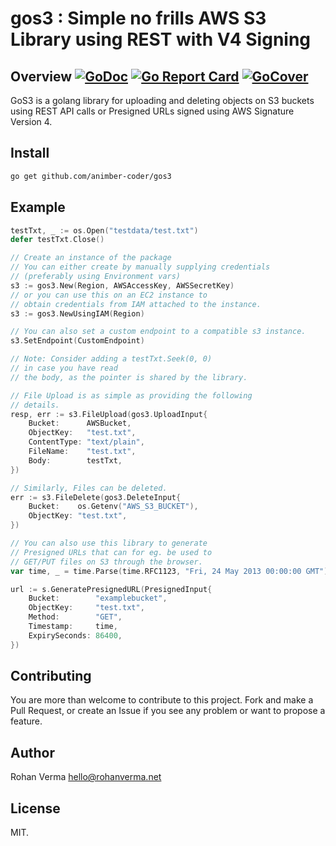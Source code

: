 # gos3 : Simple no frills AWS S3 Library using REST with V4 Signing

## Overview [![GoDoc](https://godoc.org/github.com/animber-coder/gos3?status.svg)](https://godoc.org/github.com/animber-coder/gos3) [![Go Report Card](https://goreportcard.com/badge/github.com/animber-coder/gos3)](https://goreportcard.com/report/github.com/animber-coder/gos3) [![GoCover](https://gocover.io/_badge/github.com/animber-coder/gos3)](https://gocover.io/_badge/github.com/animber-coder/gos3)

GoS3 is a golang library for uploading and deleting objects on S3 buckets using REST API calls or Presigned URLs signed using AWS Signature Version 4.

## Install

```sh
go get github.com/animber-coder/gos3
```

## Example

```go
testTxt, _ := os.Open("testdata/test.txt")
defer testTxt.Close()

// Create an instance of the package
// You can either create by manually supplying credentials
// (preferably using Environment vars)
s3 := gos3.New(Region, AWSAccessKey, AWSSecretKey)
// or you can use this on an EC2 instance to 
// obtain credentials from IAM attached to the instance.
s3 := gos3.NewUsingIAM(Region)

// You can also set a custom endpoint to a compatible s3 instance. 
s3.SetEndpoint(CustomEndpoint)

// Note: Consider adding a testTxt.Seek(0, 0)
// in case you have read 
// the body, as the pointer is shared by the library.

// File Upload is as simple as providing the following
// details.
resp, err := s3.FileUpload(gos3.UploadInput{
    Bucket:      AWSBucket,
    ObjectKey:   "test.txt",
    ContentType: "text/plain",
    FileName:    "test.txt",
    Body:        testTxt,
})

// Similarly, Files can be deleted.
err := s3.FileDelete(gos3.DeleteInput{
    Bucket:    os.Getenv("AWS_S3_BUCKET"),
    ObjectKey: "test.txt",
})

// You can also use this library to generate
// Presigned URLs that can for eg. be used to
// GET/PUT files on S3 through the browser.
var time, _ = time.Parse(time.RFC1123, "Fri, 24 May 2013 00:00:00 GMT")

url := s.GeneratePresignedURL(PresignedInput{
    Bucket:        "examplebucket",
    ObjectKey:     "test.txt",
    Method:        "GET",
    Timestamp:     time,
    ExpirySeconds: 86400,
})
```

## Contributing

You are more than welcome to contribute to this project. Fork and make a Pull Request, or create an Issue if you see any problem or want to propose a feature.

## Author

Rohan Verma <hello@rohanverma.net>

## License

MIT.
